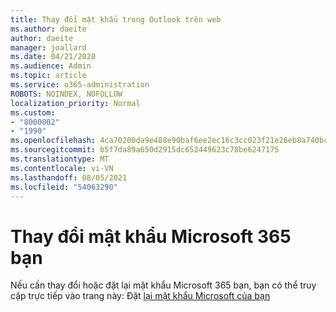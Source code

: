 ```yaml
---
title: Thay đổi mật khẩu trong Outlook trên web
ms.author: daeite
author: daeite
manager: joallard
ms.date: 04/21/2020
ms.audience: Admin
ms.topic: article
ms.service: o365-administration
ROBOTS: NOINDEX, NOFOLLOW
localization_priority: Normal
ms.custom:
- "8000002"
- "1990"
ms.openlocfilehash: 4ca70200da9e488e90baf6ee2ec16c3cc023f21e26eb8a740bcc3fce1557d6d3
ms.sourcegitcommit: b5f7da89a650d2915dc652449623c78be6247175
ms.translationtype: MT
ms.contentlocale: vi-VN
ms.lasthandoff: 08/05/2021
ms.locfileid: "54063290"
---
```

# <a name="change-your-microsoft-365-password"></a>Thay đổi mật khẩu Microsoft 365 bạn

Nếu cần thay đổi hoặc đặt lại mật khẩu Microsoft 365 bạn, bạn có thể truy cập trực tiếp vào trang này: Đặt [lại mật khẩu Microsoft của bạn](https://go.microsoft.com/fwlink/p/?linkid=841910)